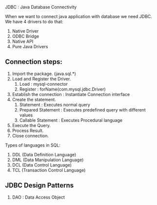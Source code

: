 
JDBC : Java Database Connectivity

When we want to connect java application with database we need JDBC.
We have 4 drivers to do that:
1. Native Driver 
2. ODBC Bridge 
3. Native API
4. Pure Java Drivers


## Connection steps:
1. Import the package. (java.sql.*)
2. Load and Register the Driver.
   1. Load : mysql-connector
   2. Register : forName(com.mysql.jdbc.Driver)
3. Establish the connection : Instantiate Connection interface
4. Create the statement.
   1. Statement : Executes normal query
   2. Prepared Statement : Executes predefined query with different values
   3. Callable Statement : Executes Procedural language
5. Execute the Query.
6. Process Result.
7. Close connection.


Types of languages in SQL:
1. DDL (Data Definition Language)
2. DML (Data Manipulation Language)
3. DCL (Data Control Language)
4. TCL (Transaction Control Language)


## JDBC Design Patterns
1. DAO : Data Access Object
